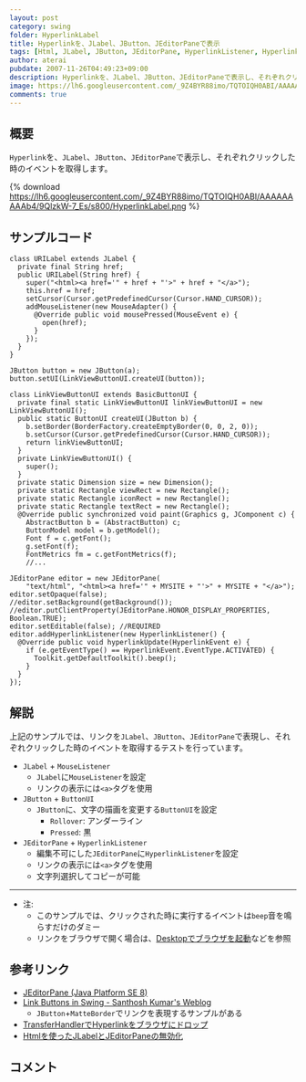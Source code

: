 ```yaml
---
layout: post
category: swing
folder: HyperlinkLabel
title: Hyperlinkを、JLabel、JButton、JEditorPaneで表示
tags: [Html, JLabel, JButton, JEditorPane, HyperlinkListener, Hyperlink]
author: aterai
pubdate: 2007-11-26T04:49:23+09:00
description: Hyperlinkを、JLabel、JButton、JEditorPaneで表示し、それぞれクリックした時のイベントを取得します。
image: https://lh6.googleusercontent.com/_9Z4BYR88imo/TQTOIQH0ABI/AAAAAAAAAb4/9QlzkW-7_Es/s800/HyperlinkLabel.png
comments: true
---
```

## 概要
`Hyperlink`を、`JLabel`、`JButton`、`JEditorPane`で表示し、それぞれクリックした時のイベントを取得します。

{% download https://lh6.googleusercontent.com/_9Z4BYR88imo/TQTOIQH0ABI/AAAAAAAAAb4/9QlzkW-7_Es/s800/HyperlinkLabel.png %}

## サンプルコード
<pre class="prettyprint"><code>class URILabel extends JLabel {
  private final String href;
  public URILabel(String href) {
    super("&lt;html&gt;&lt;a href='" + href + "'&gt;" + href + "&lt;/a&gt;");
    this.href = href;
    setCursor(Cursor.getPredefinedCursor(Cursor.HAND_CURSOR));
    addMouseListener(new MouseAdapter() {
      @Override public void mousePressed(MouseEvent e) {
        open(href);
      }
    });
  }
}
</code></pre>

<pre class="prettyprint"><code>JButton button = new JButton(a);
button.setUI(LinkViewButtonUI.createUI(button));

class LinkViewButtonUI extends BasicButtonUI {
  private final static LinkViewButtonUI linkViewButtonUI = new LinkViewButtonUI();
  public static ButtonUI createUI(JButton b) {
    b.setBorder(BorderFactory.createEmptyBorder(0, 0, 2, 0));
    b.setCursor(Cursor.getPredefinedCursor(Cursor.HAND_CURSOR));
    return linkViewButtonUI;
  }
  private LinkViewButtonUI() {
    super();
  }
  private static Dimension size = new Dimension();
  private static Rectangle viewRect = new Rectangle();
  private static Rectangle iconRect = new Rectangle();
  private static Rectangle textRect = new Rectangle();
  @Override public synchronized void paint(Graphics g, JComponent c) {
    AbstractButton b = (AbstractButton) c;
    ButtonModel model = b.getModel();
    Font f = c.getFont();
    g.setFont(f);
    FontMetrics fm = c.getFontMetrics(f);
    //...
</code></pre>

<pre class="prettyprint"><code>JEditorPane editor = new JEditorPane(
    "text/html", "&lt;html&gt;&lt;a href='" + MYSITE + "'&gt;" + MYSITE + "&lt;/a&gt;");
editor.setOpaque(false);
//editor.setBackground(getBackground());
//editor.putClientProperty(JEditorPane.HONOR_DISPLAY_PROPERTIES, Boolean.TRUE);
editor.setEditable(false); //REQUIRED
editor.addHyperlinkListener(new HyperlinkListener() {
  @Override public void hyperlinkUpdate(HyperlinkEvent e) {
    if (e.getEventType() == HyperlinkEvent.EventType.ACTIVATED) {
      Toolkit.getDefaultToolkit().beep();
    }
  }
});
</code></pre>

## 解説
上記のサンプルでは、リンクを`JLabel`、`JButton`、`JEditorPane`で表現し、それぞれクリックした時のイベントを取得するテストを行っています。

- `JLabel` + `MouseListener`
    - `JLabel`に`MouseListener`を設定
    - リンクの表示には`<a>`タグを使用
- `JButton` + `ButtonUI`
    - `JButton`に、文字の描画を変更する`ButtonUI`を設定
        - `Rollover`: アンダーライン
        - `Pressed`: 黒
- `JEditorPane` + `HyperlinkListener`
    - 編集不可にした`JEditorPane`に`HyperlinkListener`を設定
    - リンクの表示には`<a>`タグを使用
    - 文字列選択してコピーが可能

<!-- dummy comment line for breaking list -->

- - - -
- 注:
    - このサンプルでは、クリックされた時に実行するイベントは`beep`音を鳴らすだけのダミー
    - リンクをブラウザで開く場合は、[Desktopでブラウザを起動](https://ateraimemo.com/Swing/Desktop.html)などを参照

<!-- dummy comment line for breaking list -->

## 参考リンク
- [JEditorPane (Java Platform SE 8)](https://docs.oracle.com/javase/jp/8/docs/api/javax/swing/JEditorPane.html)
- [Link Buttons in Swing - Santhosh Kumar's Weblog](http://www.jroller.com/santhosh/entry/link_buttons_in_swing)
    - `JButton`+`MatteBorder`でリンクを表現するサンプルがある
- [TransferHandlerでHyperlinkをブラウザにドロップ](https://ateraimemo.com/Swing/DraggableLinkButton.html)
- [Htmlを使ったJLabelとJEditorPaneの無効化](https://ateraimemo.com/Swing/DisabledHtmlLabel.html)

<!-- dummy comment line for breaking list -->

## コメント
